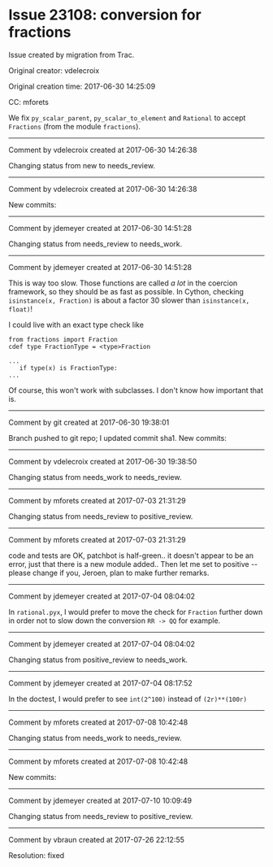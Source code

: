 # Issue 23108: conversion for fractions

Issue created by migration from Trac.

Original creator: vdelecroix

Original creation time: 2017-06-30 14:25:09

CC:  mforets

We fix `py_scalar_parent`,  `py_scalar_to_element` and `Rational` to accept `Fractions` (from the module `fractions`).


---

Comment by vdelecroix created at 2017-06-30 14:26:38

Changing status from new to needs_review.


---

Comment by vdelecroix created at 2017-06-30 14:26:38

New commits:


---

Comment by jdemeyer created at 2017-06-30 14:51:28

Changing status from needs_review to needs_work.


---

Comment by jdemeyer created at 2017-06-30 14:51:28

This is way too slow. Those functions are called _a lot_ in the coercion framework, so they should be as fast as possible. In Cython, checking `isinstance(x, Fraction)` is about a factor 30 slower than `isinstance(x, float)`!

I could live with an exact type check like

```
from fractions import Fraction
cdef type FractionType = <type>Fraction

...
   if type(x) is FractionType:
...
```

Of course, this won't work with subclasses. I don't know how important that is.


---

Comment by git created at 2017-06-30 19:38:01

Branch pushed to git repo; I updated commit sha1. New commits:


---

Comment by vdelecroix created at 2017-06-30 19:38:50

Changing status from needs_work to needs_review.


---

Comment by mforets created at 2017-07-03 21:31:29

Changing status from needs_review to positive_review.


---

Comment by mforets created at 2017-07-03 21:31:29

code and tests are OK, patchbot is half-green.. it doesn't appear to be an error, just that there is a new module added.. Then let me set to positive -- please change if you, Jeroen, plan to make further remarks.


---

Comment by jdemeyer created at 2017-07-04 08:04:02

In `rational.pyx`, I would prefer to move the check for `Fraction` further down in order not to slow down the conversion `RR -> QQ` for example.


---

Comment by jdemeyer created at 2017-07-04 08:04:02

Changing status from positive_review to needs_work.


---

Comment by jdemeyer created at 2017-07-04 08:17:52

In the doctest, I would prefer to see `int(2^100)` instead of `(2r)**(100r)`


---

Comment by mforets created at 2017-07-08 10:42:48

Changing status from needs_work to needs_review.


---

Comment by mforets created at 2017-07-08 10:42:48

New commits:


---

Comment by jdemeyer created at 2017-07-10 10:09:49

Changing status from needs_review to positive_review.


---

Comment by vbraun created at 2017-07-26 22:12:55

Resolution: fixed
